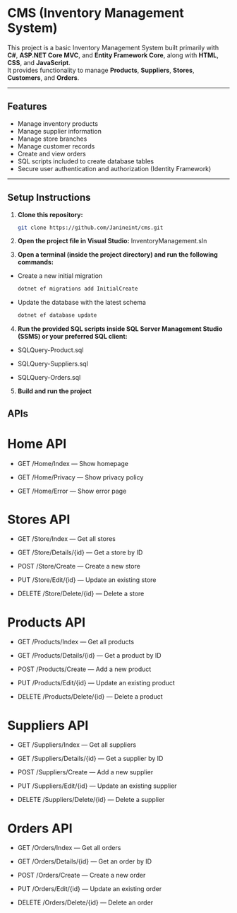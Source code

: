 # CMS (Inventory Management System)

This project is a basic Inventory Management System built primarily with **C#**, **ASP.NET Core MVC**, and **Entity Framework Core**, along with **HTML**, **CSS**, and **JavaScript**.  
It provides functionality to manage **Products**, **Suppliers**, **Stores**, **Customers**, and **Orders**.

---

## Features

- Manage inventory products
- Manage supplier information
- Manage store branches
- Manage customer records
- Create and view orders
- SQL scripts included to create database tables
- Secure user authentication and authorization (Identity Framework)

---

## Setup Instructions

1. **Clone this repository:**
   ```bash
   git clone https://github.com/Janineint/cms.git

2. **Open the project file in Visual Studio:**
InventoryManagement.sln

3. **Open a terminal (inside the project directory) and run the following commands:**
- Create a new initial migration
    ```bash
    dotnet ef migrations add InitialCreate

- Update the database with the latest schema
    ```bash
    dotnet ef database update

4. **Run the provided SQL scripts inside SQL Server Management Studio (SSMS) or your preferred SQL client:**
- SQLQuery-Product.sql

- SQLQuery-Suppliers.sql

- SQLQuery-Orders.sql

5. **Build and run the project**

## APIs

# Home API
- GET /Home/Index — Show homepage

- GET /Home/Privacy — Show privacy policy

- GET /Home/Error — Show error page

# Stores API
- GET /Store/Index — Get all stores

- GET /Store/Details/{id} — Get a store by ID

- POST /Store/Create — Create a new store

- PUT /Store/Edit/{id} — Update an existing store

- DELETE /Store/Delete/{id} — Delete a store

# Products API
- GET /Products/Index — Get all products

- GET /Products/Details/{id} — Get a product by ID

- POST /Products/Create — Add a new product

- PUT /Products/Edit/{id} — Update an existing product

- DELETE /Products/Delete/{id} — Delete a product

# Suppliers API
- GET /Suppliers/Index — Get all suppliers

- GET /Suppliers/Details/{id} — Get a supplier by ID

- POST /Suppliers/Create — Add a new supplier

- PUT /Suppliers/Edit/{id} — Update an existing supplier

- DELETE /Suppliers/Delete/{id} — Delete a supplier

# Orders API
- GET /Orders/Index — Get all orders

- GET /Orders/Details/{id} — Get an order by ID

- POST /Orders/Create — Create a new order

- PUT /Orders/Edit/{id} — Update an existing order

- DELETE /Orders/Delete/{id} — Delete an order
